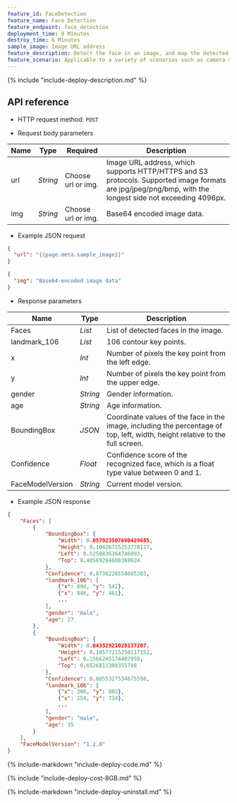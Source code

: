 ```yaml
---
feature_id: FaceDetection
feature_name: Face Detection
feature_endpoint: face_detection
deployment_time: 9 Minutes
destroy_time: 6 Minutes
sample_image: Image URL address
feature_description: Detect the face in an image, and map the detected facial features and contour key point information to 106 vector coordinates. 
feature_scenario: Applicable to a variety of scenarios such as camera monitoring, facial feature analysis, and interactive marketing.
---
```


{%
  include "include-deploy-description.md"
%}
## API reference

- HTTP request method: `POST`

- Request body parameters

| **Name**  | **Type**  | **Required** |  **Description**  |
|----------|-----------|------------|------------|
| url | *String* |Choose url or img.|Image URL address, which supports HTTP/HTTPS and S3 protocols. Supported image formats are jpg/jpeg/png/bmp, with the longest side not exceeding 4096px.|
| img | *String* |Choose url or img.|Base64 encoded image data.|

- Example JSON request

``` json
{
  "url": "{{page.meta.sample_image}}"
}
```

``` json
{
  "img": "Base64-encoded image data"
}
```

- Response parameters

| **Name** | **Type** | **Description**  |
|----------|-----------|------------|
|Faces    |*List*   |List of detected faces in the image.|
|landmark_106    |*List*   |106 contour key points.|
|x    |*Int*   |Number of pixels the key point from the left edge.|
|y    |*Int*   |Number of pixels the key point from the upper edge.|
|gender    |*String*   |Gender information.|
|age    |*String*   |Age information.|
|BoundingBox |*JSON*     |Coordinate values of the face in the image, including the percentage of top, left, width, height relative to the full screen.|
|Confidence    |*Float*   |Confidence score of the recognized face, which is a float type value between 0 and 1.|
|FaceModelVersion    |*String*   |Current model version.|

- Example JSON response

``` json
{
    "Faces": [
        {
            "BoundingBox": {
                "Width": 0.057923507690429685, 
                "Height": 0.10426715253778117, 
                "Left": 0.5258836364746093, 
                "Top": 0.40569204600369024
            }, 
            "Confidence": 0.8736226558685303, 
            "landmark_106": [
                {"x": 894, "y": 542}, 
                {"x": 846, "y": 461}, 
                ...
            ], 
            "gender": "male", 
            "age": 27
        }, 
        {
            "BoundingBox": {
                "Width": 0.04332921028137207, 
                "Height": 0.10577215250117152, 
                "Left": 0.1566245174407959, 
                "Top": 0.6526811308355788
            }, 
            "Confidence": 0.8055327534675598, 
            "landmark_106": [
                {"x": 306, "y": 802}, 
                {"x": 254, "y": 734}, 
                ...
            ], 
            "gender": "male", 
            "age": 35
        }
    ], 
    "FaceModelVersion": "1.2.0"
}
```

{%
  include-markdown "include-deploy-code.md"
%}

{%
  include "include-deploy-cost-8GB.md"
%}

{%
  include-markdown "include-deploy-uninstall.md"
%}